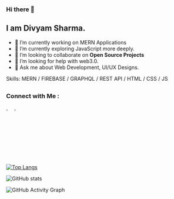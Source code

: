 ### Hi there 👋

## I am Divyam Sharma.


- 🔭 I’m currently working on MERN Applications
- 🌱 I’m currently exploring JavaScript more deeply.
- 👯 I’m looking to collaborate on **Open Source Projects**
- 🤔 I’m looking for help with web3.0.
- 💬 Ask me about Web Development, UI/UX Designs.


Skills: MERN / FIREBASE / GRAPHQL / REST API / HTML / CSS /  JS




##
### Connect with Me :

[<img src="https://img.icons8.com/color/48/000000/instagram.png" width="3.5%"/>](https://twitter.com/divyam_dz)
[<img src="https://img.icons8.com/color/48/000000/linkedin.png" width="3.5%"/>](https://www.linkedin.com/in/dv009/)

[![Top Langs](https://github-readme-stats.vercel.app/api/top-langs/?username=divyamsharma822)](https://github.com/anuraghazra/github-readme-stats)

![GitHub stats](https://github-readme-stats.vercel.app/api?username=divyamsharma822&show_icons=true)  

![GitHub Activity Graph](https://activity-graph.herokuapp.com/graph?username=divyamsharma822)  

